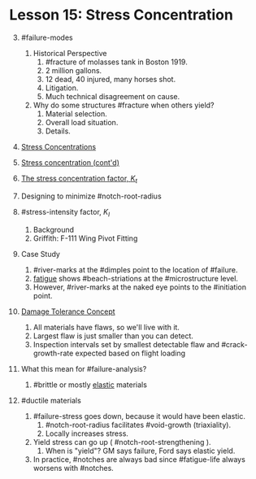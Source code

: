 # Lesson 15: Stress Concentration

3. #failure-modes
   1. Historical Perspective
      1. #fracture of molasses tank in Boston 1919.
      2. 2 million gallons.
      3. 12 dead, 40 injured, many horses shot.
      4. Litigation.
      5. Much technical disagreement on cause.
   2. Why do some structures #fracture when others yield?
      1. Material selection.
      2. Overall load situation.
      3. Details.
4. [Stress Concentrations](stress-concentration.md)
5. [Stress concentration (cont'd)](stress-concentration.md)
6. [The stress concentration factor, $K_{t}$](stress-concentration.md)


12. Designing to minimize #notch-root-radius
13. #stress-intensity factor, $K_{I}$
    1.  Background
    2.  Griffith: F-111 Wing Pivot Fitting
14. Case Study
    1.  #river-marks at the #dimples point to the location of #failure.
    2.  [fatigue](fatigue.md) shows #beach-striations at the #microstructure level.
    3.  However, #river-marks at the naked eye points to the #initiation point.
15. [Damage Tolerance Concept](damage-tolerance.md)
    1.  All materials have flaws, so we'll live with it.
    2.  Largest flaw is just smaller than you can detect.
    3.  Inspection intervals set by smallest detectable flaw and #crack-growth-rate expected based on flight loading
16. What this mean for #failure-analysis?
    1.  #brittle or mostly [elastic](elasticity.md) materials
17. #ductile materials
    1.  #failure-stress goes down, because it would have been elastic.
        1.  #notch-root-radius facilitates #void-growth (triaxiality).
        2.  Locally increases stress.
    2.  Yield stress can go up ( #notch-root-strengthening ).
        1.  When is "yield"? GM says failure, Ford says elastic yield.
    3.  In practice, #notches are always bad since #fatigue-life always worsens with #notches.